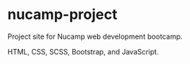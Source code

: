 # nucamp-project
Project site for Nucamp web development bootcamp.

HTML, CSS, SCSS, Bootstrap, and JavaScript.
